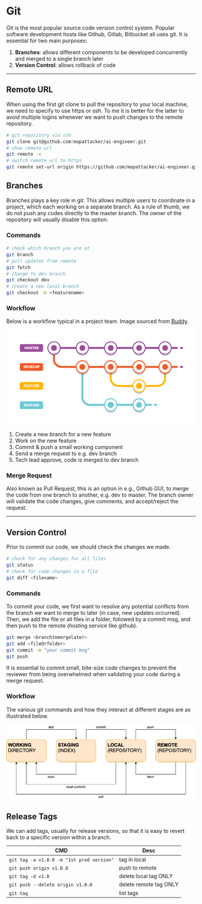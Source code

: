 # Git

Git is the most popular source code version control system. Popular software development hosts like Github, Gitlab, Bitbucket all uses git. It is essential for two main purposes:

 1. __Branches__: allows different components to be developed concurrently and merged to a single branch later
 2. __Version Control__: allows rollback of code

<hr>

## Remote URL

When using the first git clone to pull the repository to your local machine, we need to specify to use https or ssh. To me it is better for the latter to avoid multiple logins whenever we want to push changes to the remote repository.

```bash
# git repository via ssh
git clone git@github.com:mapattacker/ai-engineer.git
# show remote url
git remote -v
# switch remote url to https
git remote set-url origin https://github.com/mapattacker/ai-engineer.git
```

## Branches

Branches plays a key role in git. This allows multiple users to coordinate in a project, which each working on a separate branch. As a rule of thumb, we do not push any codes directly to the master branch. The owner of the repository will usually disable this option.

### Commands

```bash
# check which branch you are at
git branch
# pull updates from remote
git fetch
# change to dev branch
git checkout dev
# create a new local branch
git checkout -b <featurename>
```

### Workflow

Below is a workflow typical in a project team. Image sourced from [Buddy](https://buddy.works/blog/5-types-of-git-workflows).

![](https://github.com/mapattacker/ai-engineer/blob/master/images/gitflow.png?raw=true)

 1. Create a new branch for a new feature
 2. Work on the new feature
 3. Commit & push a small working component
 4. Send a merge request to e.g. dev branch
 5. Tech lead approve, code is merged to dev branch

### Merge Request

Also known as Pull Request, this is an option in e.g., Github GUI, to merge the code from one branch to another, e.g. dev to master. The branch owner will validate the code changes, give comments, and accept/reject the request.

<hr>

## Version Control

Prior to commit our code, we should check the changes we made.

```bash
# check for any changes for all files
git status
# check for code changes in a file
git diff <filename>
```

### Commands

To commit your code, we first want to resolve any potential conflicts from the branch we want to merge to later (in case, new updates occurred). Then, we add the file or all files in a folder, followed by a commit msg, and then push to the remote (hosting service like github).

```bash
git merge <branchtomergelater>
git add <fileOrfolder>
git commit -m "your commit msg"
git push
```

It is essential to commit small, bite-size code changes to prevent the reviewer from being overwhelmed when validating your code during a merge request.


### Workflow

The various git commands and how they interact at different stages are as illustrated below.

![](https://github.com/mapattacker/ai-engineer/blob/master/images/git.png?raw=true)

## Release Tags

We can add tags, usually for release versions, so that it is easy to revert back to a specific version within a branch.

| CMD | Desc |
|-|-|
| `git tag -a v1.0.0 -m "1st prod version"` | tag in local |
| `git push origin v1.0.0` | push to remote |
| `git tag -d v1.0` | delete local tag ONLY |
| `git push --delete origin v1.0.0` | delete remote tag ONLY |
| `git tag` | list tags |